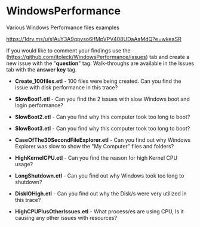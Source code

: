 # WindowsPerformance

Various Windows Performance files examples

<https://1drv.ms/u/s!AuY3A9qpvso6lfMpVPV408UDaAaMdQ?e=wkeaSR>

If you would like to comment your findings use the (<https://github.com/itoleck/WindowsPerformance/issues>) tab and create a new issue with the "**question**" tag. Walk-throughs are available in the Issues tab with the **answer key** tag.

- **Create_100files.etl** - 100 files were being created. Can you find the issue with disk performance in this trace?

- **SlowBoot1.etl** - Can you find the 2 issues with slow Windows boot and login performance?

- **SlowBoot2.etl** - Can you find why this computer took too long to boot?

- **SlowBoot3.etl** - Can you find why this computer took too long to boot?

- **CaseOfThe30SecondFileExplorer.etl** - Can you find out why Windows Explorer was slow to show the "My Computer" files and folders?

- **HighKernelCPU.etl** - Can you find the reason for high Kernel CPU usage?

- **LongShutdown.etl** - Can you find out why Windows took too long to shutdown?

- **DiskIOHigh.etl** - Can you find out why the Disk/s were very utilized in this trace?

- **HighCPUPlusOtherIssues.etl** - What process/es are using CPU, Is it causing any other issues with resources?
